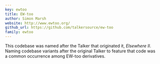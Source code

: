 ```yaml
---
key: ewtoo
title: EW-too
author: Simon Marsh
website: http://www.ewtoo.org/
github_url: https://github.com/talkersource/ew-too
family: ewtoo
---
```


This codebase was named after the Talker that originated it, _Elsewhere II_.
Naming codebase variants after the original Talker to feature that code was
a common occurrence among EW-too derivatives.
